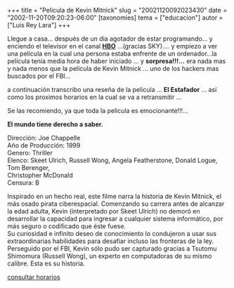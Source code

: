 +++
title = "Película de Kevin Mitnick"
slug = "20021120092023430"
date = "2002-11-20T09:20:23-06:00"
[taxonomies]
tema = ["educacion"]
autor = ["Luis Rey Lara"]
+++

  
Llegue a casa... después de un dia agotador de estar programando... y
enciendo el televisor en el canal [**HBO**](http://www.hbo-la.tv)
...(gracias SKY).... y empiezo a ver una pelicula en la cual una persona
estaba enfrente de un ordenador...la película tenía media hora de haber
iniciado ... y **sorpresa!!!...** era nada mas y nada menos que la
película de Kevin Mitnick ... uno de los hackers mas buscados por el
FBI...

a continuación transcribo una reseña de la pelicula ... **El Estafador**
... así como los proximos horarios en la cual se va a retransmitir ...

<!-- more -->
Se las recomiendo, ya que toda la pelicula es emocionante!!!...

**El mundo tiene derecho a saber.**

Dirección: Joe Chappelle  
Año de Producción: 1999  
Genero: Thriller  
Elenco: Skeet Ulrich, Russell Wong, Angela Featherstone, Donald Logue,
Tom Berenger,  
Christopher McDonald  
Censura: B  

Inspirado en un hecho real, este filme narra la historia de Kevin
Mitnick, el más osado pirata ciberespacial. Comenzando su carrera antes
de alcanzar la edad adulta, Kevin (interpretado por Skeet Ulrich) no
demoró en desarrollar la capacidad para ingresar a cualquier sistema
informático, por más seguro o codificado que éste fuese.  
Su curiosidad e infinito deseo de conocimiento lo condujeron a usar sus
extraordinarias habilidades para desafiar incluso las fronteras de la
ley. Perseguido por el FBI, Kevin sólo pudo ser capturado gracias a
Tsutomu Shimomura (Russell Wong), un experto en computadoras de su mismo
calibre. Esta es su historia.  

[consultar
horarios](http://www.hbo-la.tv/programacion.asp?prog=VIS071958&fecha=18/11/2002&canal=HBO+Este&remid=385099)  

